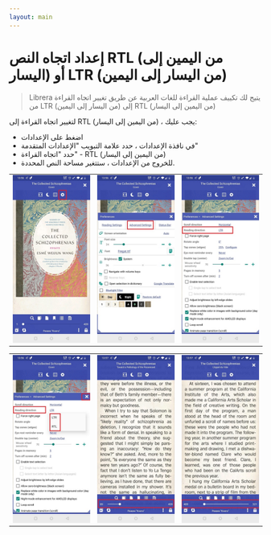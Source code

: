 ```yaml
---
layout: main
---
```


# إعداد اتجاه النص RTL (من اليمين إلى اليسار) أو LTR (من اليسار إلى اليمين)


> Librera يتيح لك تكييف عملية القراءة للغات العربية عن طريق تغيير اتجاه القراءة من LTR (من اليسار إلى اليمين) إلى RTL (من اليمين إلى اليسار)


لتغيير اتجاه القراءة إلى RTL (من اليمين إلى اليسار) ، يجب عليك:

* اضغط على الإعدادات
* في نافذة الإعدادات ، حدد علامة التبويب &quot;الإعدادات المتقدمة&quot;
* حدد &quot;اتجاه القراءة&quot; - RTL (من اليمين إلى اليسار)
* للخروج من الإعدادات ، ستتغير مساحة النص المحددة.

||||
|-|-|-|
|![](1.jpg)|![](2.jpg)|![](3.jpg)|

||||
|-|-|-|
|![](4.jpg)|![](5.jpg)|![](6.jpg)|
